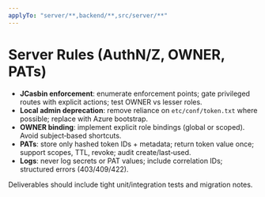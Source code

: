 ```yaml
---
applyTo: "server/**,backend/**,src/server/**"
---
```

# Server Rules (AuthN/Z, OWNER, PATs)

- **JCasbin enforcement**: enumerate enforcement points; gate privileged routes with explicit actions; test OWNER vs lesser roles.
- **Local admin deprecation**: remove reliance on `etc/conf/token.txt` where possible; replace with Azure bootstrap.
- **OWNER binding**: implement explicit role bindings (global or scoped). Avoid subject‑based shortcuts.
- **PATs**: store only hashed token IDs + metadata; return token value once; support scopes, TTL, revoke; audit create/last‑used.
- **Logs**: never log secrets or PAT values; include correlation IDs; structured errors (403/409/422).

Deliverables should include tight unit/integration tests and migration notes.
